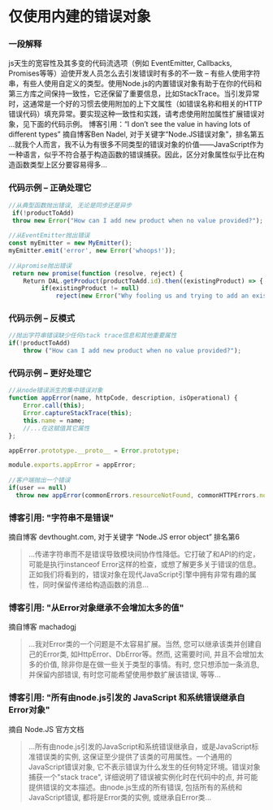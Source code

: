 #  仅使用内建的错误对象


### 一段解释

js天生的宽容性及其多变的代码流选项（例如 EventEmitter, Callbacks, Promises等等）迫使开发人员怎么去引发错误时有多的不一致 – 有些人使用字符串，有些人使用自定义的类型。使用Node.js的内置错误对象有助于在你的代码和第三方库之间保持一致性，它还保留了重要信息，比如StackTrace。当引发异常时，这通常是一个好的习惯去使用附加的上下文属性（如错误名称和相关的HTTP错误代码）填充异常。要实现这种一致性和实践，请考虑使用附加属性扩展错误对象，见下面的代码示例。
博客引用：“I don’t see the value in having lots of different types”
摘自博客Ben Nadel, 对于关键字“Node.JS错误对象”，排名第五
…就我个人而言，我不认为有很多不同类型的错误对象的价值——JavaScript作为一种语言，似乎不符合基于构造函数的错误捕获。因此，区分对象属性似乎比在构造函数类型上区分要容易得多…



### 代码示例 – 正确处理它

```javascript
//从典型函数抛出错误, 无论是同步还是异步
 if(!productToAdd)
 throw new Error("How can I add new product when no value provided?");
 
//从EventEmitter抛出错误
const myEmitter = new MyEmitter();
myEmitter.emit('error', new Error('whoops!'));
 
//从promise抛出错误
 return new promise(function (resolve, reject) {
	Return DAL.getProduct(productToAdd.id).then((existingProduct) => {
		 if(existingProduct != null)
			 reject(new Error("Why fooling us and trying to add an existing product?"));

```

### 代码示例 – 反模式

```javascript
//抛出字符串错误缺少任何stack trace信息和其他重要属性
if(!productToAdd)
    throw ("How can I add new product when no value provided?");

```

### 代码示例 – 更好处理它

```javascript
//从node错误派生的集中错误对象
function appError(name, httpCode, description, isOperational) {
    Error.call(this);
    Error.captureStackTrace(this);
    this.name = name;
    //...在这赋值其它属性
};

appError.prototype.__proto__ = Error.prototype;

module.exports.appError = appError;
 
//客户端抛出一个错误
if(user == null)
  throw new appError(commonErrors.resourceNotFound, commonHTTPErrors.notFound, "further explanation", true)
```


### 博客引用: "字符串不是错误"
 摘自博客 devthought.com, 对于关键字 “Node.JS error object” 排名第6
 
 > …传递字符串而不是错误导致模块间协作性降低。它打破了和API的约定，可能是执行instanceof Error这样的检查，或想了解更多关于错误的信息。正如我们将看到的，错误对象在现代JavaScript引擎中拥有非常有趣的属性，同时保留传递给构造函数的消息…
 
### 博客引用: "从Error对象继承不会增加太多的值"
 摘自博客 machadogj
 
 > …我对Error类的一个问题是不太容易扩展。当然, 您可以继承该类并创建自己的Error类, 如HttpError、DbError等。然而, 这需要时间, 并且不会增加太多的价值, 除非你是在做一些关于类型的事情。有时, 您只想添加一条消息, 并保留内部错误, 有时您可能希望使用参数扩展该错误, 等等…

 ### 博客引用: "所有由node.js引发的 JavaScript 和系统错误继承自Error对象"
 摘自 Node.JS 官方文档
 
 > …所有由node.js引发的JavaScript和系统错误继承自，或是JavaScript标准错误类的实例, 这保证至少提供了该类的可用属性。一个通用的JavaScript错误对象, 它不表示错误为什么发生的任何特定环境。错误对象捕获一个"stack trace", 详细说明了错误被实例化时在代码中的点, 并可能提供错误的文本描述。由node.js生成的所有错误, 包括所有的系统和JavaScript错误, 都将是Error类的实例, 或继承自Error类…
